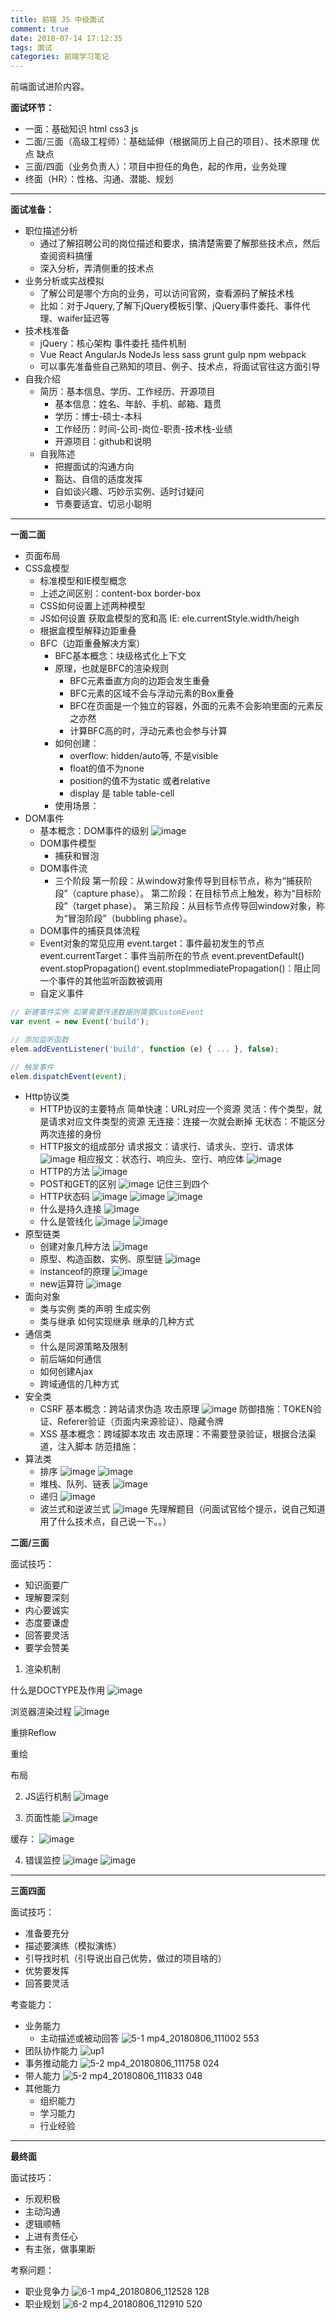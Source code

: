 ```yaml
---
title: 前端 JS 中级面试
comment: true
date: 2018-07-14 17:12:35
tags: 面试
categories: 前端学习笔记
---
```


前端面试进阶内容。

<!-- more -->


**面试环节：**
- 一面：基础知识 html css3 js
- 二面/三面（高级工程师）：基础延伸（根据简历上自己的项目）、技术原理 优点 缺点
- 三面/四面（业务负责人）：项目中担任的角色，起的作用，业务处理
- 终面（HR）：性格、沟通、潜能、规划

-----

**面试准备：**
- 职位描述分析
  - 通过了解招聘公司的岗位描述和要求，搞清楚需要了解那些技术点，然后查阅资料搞懂
  - 深入分析，弄清侧重的技术点
- 业务分析或实战模拟
  - 了解公司是哪个方向的业务，可以访问官网，查看源码了解技术栈
  - 比如：对于Jquery,了解下jQuery模板引擎、jQuery事件委托、事件代理、waifer延迟等
- 技术栈准备
  - jQuery：核心架构 事件委托 插件机制
  - Vue React AngularJs NodeJs less sass grunt gulp npm webpack 
  - 可以事先准备些自己熟知的项目、例子、技术点，将面试官往这方面引导
- 自我介绍
  - 简历：基本信息、学历、工作经历、开源项目
    - 基本信息：姓名、年龄、手机、邮箱、籍贯
    - 学历：博士-硕士-本科
    - 工作经历：时间-公司-岗位-职责-技术栈-业绩
    - 开源项目：github和说明
  - 自我陈述
    - 把握面试的沟通方向
    - 豁达、自信的适度发挥
    - 自如谈兴趣、巧妙示实例、适时讨疑问
    - 节奏要适宜、切忌小聪明

---

**一面二面**

- 页面布局
- CSS盒模型
  - 标准模型和IE模型概念 
  - 上述之间区别：content-box border-box
  - CSS如何设置上述两种模型
  - JS如何设置 获取盒模型的宽和高 IE: ele.currentStyle.width/heigh
  - 根据盒模型解释边距重叠
  - BFC（边距重叠解决方案）
    - BFC基本概念：块级格式化上下文
    - 原理，也就是BFC的渲染规则
      - BFC元素垂直方向的边距会发生重叠
      - BFC元素的区域不会与浮动元素的Box重叠
      - BFC在页面是一个独立的容器，外面的元素不会影响里面的元素反之亦然
      - 计算BFC高的时，浮动元素也会参与计算
    - 如何创建：
      - overflow: hidden/auto等, 不是visible
      - float的值不为none
      - position的值不为static 或者relative
      - display 是 table table-cell
    - 使用场景：
- DOM事件
  - 基本概念：DOM事件的级别
![image](https://user-images.githubusercontent.com/20960902/37199182-d7a32bc2-23bb-11e8-8369-c3abd1b42189.png)
  - DOM事件模型
    - 捕获和冒泡
  - DOM事件流
    - 三个阶段
第一阶段：从window对象传导到目标节点，称为“捕获阶段”（capture phase）。
第二阶段：在目标节点上触发，称为“目标阶段”（target phase）。
第三阶段：从目标节点传导回window对象，称为“冒泡阶段”（bubbling phase）。
  - DOM事件的捕获具体流程
  - Event对象的常见应用
event.target：事件最初发生的节点
event.currentTarget：事件当前所在的节点
event.preventDefault()
event.stopPropagation()
event.stopImmediatePropagation()：阻止同一个事件的其他监听函数被调用
  - 自定义事件
```js
// 新建事件实例 如果需要传递数据则需要CustomEvent
var event = new Event('build');

// 添加监听函数
elem.addEventListener('build', function (e) { ... }, false);

// 触发事件
elem.dispatchEvent(event);
```

- Http协议类
  - HTTP协议的主要特点
简单快速：URL对应一个资源
灵活：传个类型，就是请求对应文件类型的资源
无连接：连接一次就会断掉
无状态：不能区分两次连接的身份
  - HTTP报文的组成部分
请求报文：请求行、请求头、空行、请求体
![image](https://user-images.githubusercontent.com/20960902/37249106-a5f12974-251b-11e8-93aa-06e053884e44.png)
相应报文：状态行、响应头、空行、响应体
![image](https://user-images.githubusercontent.com/20960902/37249117-ca6bb9cc-251b-11e8-9112-df63287947bf.png)
  - HTTP的方法
![image](https://user-images.githubusercontent.com/20960902/37249118-d3ca48ee-251b-11e8-8662-372ede0b9894.png)
  - POST和GET的区别
![image](https://user-images.githubusercontent.com/20960902/37249120-e53b2328-251b-11e8-8b6a-5fa9984f33db.png)
记住三到四个
  - HTTP状态码
![image](https://user-images.githubusercontent.com/20960902/37249137-7a01d52e-251c-11e8-9f82-efe1a256c5ca.png)
![image](https://user-images.githubusercontent.com/20960902/37249142-82e51264-251c-11e8-89e6-5a39153f7185.png)
![image](https://user-images.githubusercontent.com/20960902/37249150-ada5de20-251c-11e8-902e-72dac0c2c3d2.png)
  - 什么是持久连接
![image](https://user-images.githubusercontent.com/20960902/37249158-d305ea3e-251c-11e8-97ea-365b92d79753.png)
  - 什么是管线化
![image](https://user-images.githubusercontent.com/20960902/37249161-f2dae9fe-251c-11e8-85b0-3258f13e5a47.png)
![image](https://user-images.githubusercontent.com/20960902/37249166-21bb7ac2-251d-11e8-81c7-f5856635846b.png)
- 原型链类
  - 创建对象几种方法
![image](https://user-images.githubusercontent.com/20960902/37249240-b7cae628-251e-11e8-9899-6ae53045efcb.png)
  - 原型、构造函数、实例、原型链
![image](https://user-images.githubusercontent.com/20960902/37249245-d5b3b052-251e-11e8-975b-e79550efa0a0.png)
  - instanceof的原理
![image](https://user-images.githubusercontent.com/20960902/37249253-2bee3e10-251f-11e8-9a56-a11ec3b80f68.png)
  - new运算符
![image](https://user-images.githubusercontent.com/20960902/37249286-b163e338-251f-11e8-877b-7ad8820708d7.png)
- 面向对象
  - 类与实例
类的声明
生成实例
  - 类与继承
如何实现继承
继承的几种方式
- 通信类
  - 什么是同源策略及限制
  - 前后端如何通信
  - 如何创建Ajax
  - 跨域通信的几种方式
- 安全类
  - CSRF
基本概念：跨站请求伪造
攻击原理
![image](https://user-images.githubusercontent.com/20960902/37249852-7d4d4d18-252a-11e8-938d-7b7fd53d92d4.png)
防御措施：TOKEN验证、Referer验证（页面内来源验证）、隐藏令牌
  - XSS
基本概念：跨域脚本攻击
攻击原理：不需要登录验证，根据合法渠道，注入脚本
防范措施：
- 算法类
  - 排序
![image](https://user-images.githubusercontent.com/20960902/37250012-bf9aa14a-252d-11e8-8501-f848892783eb.png)
![image](https://user-images.githubusercontent.com/20960902/37250013-c70915d8-252d-11e8-8c0e-533f3744fed9.png)
  - 堆栈、队列、链表
![image](https://user-images.githubusercontent.com/20960902/37250019-e402e790-252d-11e8-913b-5f8cf0f4eb25.png)
  - 递归
![image](https://user-images.githubusercontent.com/20960902/37250020-ea562968-252d-11e8-8b5e-61bb6cf0014c.png)
  - 波兰式和逆波兰式
![image](https://user-images.githubusercontent.com/20960902/37250025-08dc2298-252e-11e8-8517-dc606ee39b54.png)
先理解题目（问面试官给个提示，说自己知道用了什么技术点，自己说一下。。）

**二面/三面**

面试技巧：
- 知识面要广
- 理解要深刻
- 内心要诚实
- 态度要谦虚
- 回答要灵活
- 要学会赞美

1. 渲染机制

什么是DOCTYPE及作用
![image](https://user-images.githubusercontent.com/20960902/37250178-af412a2c-2531-11e8-828c-66251ffb4509.png)

浏览器渲染过程
![image](https://user-images.githubusercontent.com/20960902/37250192-00721abe-2532-11e8-9291-dad40fa29ab3.png)

重排Reflow

重绘

布局

2. JS运行机制
![image](https://user-images.githubusercontent.com/20960902/37250312-8341e3dc-2534-11e8-83d3-b2329bd93f49.png)

3. 页面性能
![image](https://user-images.githubusercontent.com/20960902/37250322-dd701ad6-2534-11e8-8677-974d1f67beb1.png)

缓存：
![image](https://user-images.githubusercontent.com/20960902/37250376-1e592d98-2536-11e8-99c0-8dd6fbe559c6.png)

4. 错误监控
![image](https://user-images.githubusercontent.com/20960902/37250434-7bec1154-2537-11e8-8e61-1f7cb732d408.png)
![image](https://user-images.githubusercontent.com/20960902/37250470-66f77af8-2538-11e8-9581-ff00a1acdd1f.png)

---

**三面四面**

面试技巧：
- 准备要充分
- 描述要演练（模拟演练）
- 引导找时机（引导说出自己优势，做过的项目啥的）
- 优势要发挥
- 回答要灵活

考查能力：
- 业务能力
  - 主动描述或被动回答
![5-1 mp4_20180806_111002 553](https://user-images.githubusercontent.com/20960902/43695152-738743fc-9969-11e8-9fe5-e2ba76c175f1.jpg)
- 团队协作能力
![up1](https://user-images.githubusercontent.com/20960902/43695482-91e8cec2-996b-11e8-92f3-03e8fccec462.jpg)
- 事务推动能力
![5-2 mp4_20180806_111758 024](https://user-images.githubusercontent.com/20960902/43695491-98908b84-996b-11e8-9c53-8328af8f466f.jpg)
- 带人能力
![5-2 mp4_20180806_111833 048](https://user-images.githubusercontent.com/20960902/43695504-a975cb3a-996b-11e8-8d1c-470993e3bdf4.jpg)
- 其他能力
  - 组织能力
  - 学习能力
  - 行业经验

---

**最终面**

面试技巧：
- 乐观积极
- 主动沟通
- 逻辑顺畅
- 上进有责任心
- 有主张，做事果断

考察问题：
- 职业竞争力
![6-1 mp4_20180806_112528 128](https://user-images.githubusercontent.com/20960902/43695470-72fa6106-996b-11e8-8f4d-db462b0764dd.jpg)
- 职业规划
![6-2 mp4_20180806_112910 520](https://user-images.githubusercontent.com/20960902/43698843-a442ee1e-997e-11e8-8802-1a9938459bbf.jpg)
